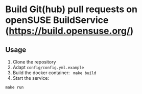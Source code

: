 # Build Git(hub) pull requests on openSUSE BuildService (https://build.opensuse.org/)


## Usage
1. Clone the repository
2. Adapt `config/config.yml.example`
2. Build the docker container:
``` make build```
3. Start the service:
```
make run
```
